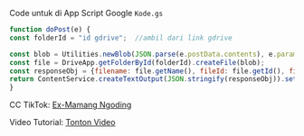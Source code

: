 Code untuk di App Script Google `Kode.gs`
   ```js
   function doPost(e) {
  const folderId = "id gdrive";  //ambil dari link gdrive

  const blob = Utilities.newBlob(JSON.parse(e.postData.contents), e.parameter.mimeType, e.parameter.filename);
  const file = DriveApp.getFolderById(folderId).createFile(blob);
  const responseObj = {filename: file.getName(), fileId: file.getId(), fileUrl: file.getUrl()};
  return ContentService.createTextOutput(JSON.stringify(responseObj)).setMimeType(ContentService.MimeType.JSON);
}
   ```
CC TikTok: [Ex-Mamang Ngoding](https://www.tiktok.com/@gikspedia)

Video Tutorial: [Tonton Video](https://vt.tiktok.com/ZSYd2BRk6/)
